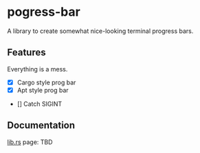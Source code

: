 # pogress-bar

A library to create somewhat nice-looking terminal progress bars.


## Features
Everything is a mess.

- [x] Cargo style prog bar
- [x] Apt style prog bar
- [] Catch SIGINT


## Documentation
[lib.rs](https://lib.rs) page: TBD


